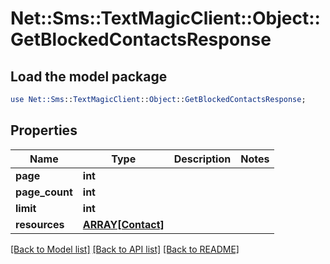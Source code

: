 # Net::Sms::TextMagicClient::Object::GetBlockedContactsResponse

## Load the model package
```perl
use Net::Sms::TextMagicClient::Object::GetBlockedContactsResponse;
```

## Properties
Name | Type | Description | Notes
------------ | ------------- | ------------- | -------------
**page** | **int** |  | 
**page_count** | **int** |  | 
**limit** | **int** |  | 
**resources** | [**ARRAY[Contact]**](Contact.md) |  | 

[[Back to Model list]](../README.md#documentation-for-models) [[Back to API list]](../README.md#documentation-for-api-endpoints) [[Back to README]](../README.md)


